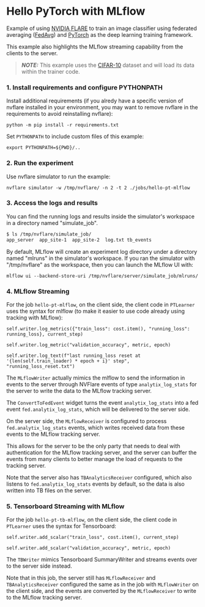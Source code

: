 # Hello PyTorch with MLflow

Example of using [NVIDIA FLARE](https://nvflare.readthedocs.io/en/main/index.html) to train an image classifier
using federated averaging ([FedAvg](https://arxiv.org/abs/1602.05629)) and [PyTorch](https://pytorch.org/)
as the deep learning training framework.

This example also highlights the MLflow streaming capability from the clients to the server.

> **_NOTE:_** This example uses the [CIFAR-10](https://www.cs.toronto.edu/~kriz/cifar.html) dataset and will load its data within the trainer code.

### 1. Install requirements and configure PYTHONPATH

Install additional requirements (if you alredy have a specific version of nvflare installed in your environment, you may want to remove nvflare in the requirements to avoid reinstalling nvflare):

```
python -m pip install -r requirements.txt
```

Set `PYTHONPATH` to include custom files of this example:
```
export PYTHONPATH=${PWD}/..
```

### 2. Run the experiment

Use nvflare simulator to run the example:

```
nvflare simulator -w /tmp/nvflare/ -n 2 -t 2 ./jobs/hello-pt-mlflow
```

### 3. Access the logs and results

You can find the running logs and results inside the simulator's workspace in a directory named "simulate_job".

```bash
$ ls /tmp/nvflare/simulate_job/
app_server  app_site-1  app_site-2  log.txt tb_events

```

By default, MLflow will create an experiment log directory under a directory named "mlruns" in the simulator's workspace. If you ran the simulator with "/tmp/nvflare" as the workspace, then you can launch the MLflow UI with:

```
mlflow ui --backend-store-uri /tmp/nvflare/server/simulate_job/mlruns/
```

### 4. MLflow Streaming

For the job `hello-pt-mlflow`, on the client side, the client code in `PTLearner` uses the syntax for mlflow (to make it easier to use code already using tracking with MLflow):

```
self.writer.log_metrics({"train_loss": cost.item(), "running_loss": running_loss}, current_step)

self.writer.log_metric("validation_accuracy", metric, epoch)

self.writer.log_text(f"last running_loss reset at '{len(self.train_loader) * epoch + i}' step", "running_loss_reset.txt")
```

The `MLflowWriter` actually mimics the mlflow to send the information in events to the server through NVFlare events
of type `analytix_log_stats` for the server to write the data to the MLflow tracking server.

The `ConvertToFedEvent` widget turns the event `analytix_log_stats` into a fed event `fed.analytix_log_stats`,
which will be delivered to the server side.

On the server side, the `MLflowReceiver` is configured to process `fed.analytix_log_stats` events,
which writes received data from these events to the MLflow tracking server.

This allows for the server to be the only party that needs to deal with authentication for the MLflow tracking server, and the server
can buffer the events from many clients to better manage the load of requests to the tracking server.

Note that the server also has `TBAnalyticsReceiver` configured, which also listens to `fed.analytix_log_stats` events by default,
so the data is also written into TB files on the server.

### 5. Tensorboard Streaming with MLflow

For the job `hello-pt-tb-mlflow`, on the client side, the client code in `PTLearner` uses the syntax for Tensorboard:

```
self.writer.add_scalar("train_loss", cost.item(), current_step)

self.writer.add_scalar("validation_accuracy", metric, epoch)
```

The `TBWriter` mimics Tensorboard SummaryWriter and streams events over to the server side instead.

Note that in this job, the server still has `MLflowReceiver` and `TBAnalyticsReceiver` configured the same as in the job with `MLflowWriter`
on the client side, and the events are converted by the `MLflowReceiver` to write to the MLflow tracking server.
